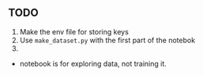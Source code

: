## TODO

1. Make the env file for storing keys
2. Use `make_dataset.py` with the first part of the notebok
3. 


- notebook is for exploring data, not training it.